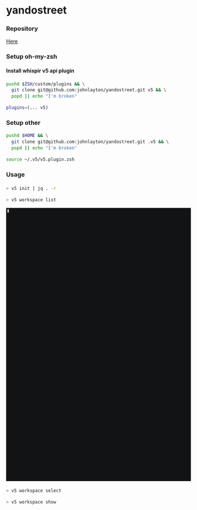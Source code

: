 # yandostreet

### Repository

[Here](https://github.com/johnlayton/yandostreet)

### Setup oh-my-zsh

#### Install whispir v5 api plugin
```zsh
pushd $ZSH/custom/plugins && \
  git clone git@github.com:johnlayton/yandostreet.git v5 && \
  popd || echo "I'm broken"
```
```zsh
plugins=(... v5)
```

### Setup other

```zsh
pushd $HOME && \
  git clone git@github.com:johnlayton/yandostreet.git .v5 && \
  popd || echo "I'm broken"
```

```zsh
source ~/.v5/v5.plugin.zsh
```

### Usage

#### 

```zsh
> v5 init | jq . -r
```

```zsh
> v5 workspace list
```
![](./images/7ktY8hLycX/asciinema-recording.gif)

```zsh
> v5 workspace select 
```

```zsh
> v5 workspace show 
```

